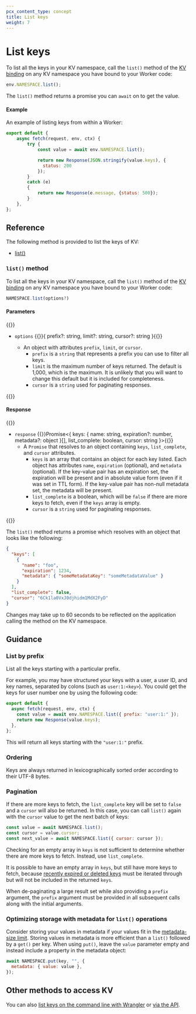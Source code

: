 ```yaml
---
pcx_content_type: concept
title: List keys
weight: 7
---
```


# List keys

To list all the keys in your KV namespace, call the `list()` method of the [KV binding](/kv/reference/kv-bindings/) on any KV namespace you have bound to your Worker code:


```js
env.NAMESPACE.list();
```

The `list()` method returns a promise you can `await` on to get the value. 

#### Example 

An example of listing keys from within a Worker:

```js
export default {
    async fetch(request, env, ctx) {
        try {
            const value = await env.NAMESPACE.list();

            return new Response(JSON.stringify(value.keys), {
              status: 200
            });
        }
        catch (e)
        {
            return new Response(e.message, {status: 500});
        }
    },
};
```

## Reference

The following method is provided to list the keys of KV:
- [list()](#list-method)

### `list()` method

To list all the keys in your KV namespace, call the `list()` method of the [KV binding](/kv/reference/kv-bindings/) on any KV namespace you have bound to your Worker code:

```ts
NAMESPACE.list(options?)
```

#### Parameters

{{<definitions>}}

- `options` {{<type>}}{
  prefix?: string,
  limit?: string,
  cursor?: string
}{{</type>}}

  - An object with attributes `prefix`, `limit`, or `cursor`.
    - `prefix` is a `string` that represents a prefix you can use to filter all keys.
    - `limit` is the maximum number of keys returned. The default is 1,000, which is the maximum. It is unlikely that you will want to change this default but it is included for completeness.
    - `cursor` is a `string` used for paginating responses.

{{</definitions>}}

#### Response

{{<definitions>}}

- `response` {{<type>}}Promise<{
  keys: {
    name: string, 
    expiration?: number,
    metadata?: object
  }[],
  list_complete: boolean,
  cursor: string
}>{{</type>}}
  - A `Promise` that resolves to an object containing `keys`, `list_complete`, and `cursor` attributes. 
    - `keys` is an array that contains an object for each key listed. Each object has attributes `name`, `expiration` (optional), and `metadata` (optional). If the key-value pair has an expiration set, the expiration will be present and in absolute value form (even if it was set in TTL form). If the key-value pair has non-null metadata set, the metadata will be present.
    - `list_complete` is a boolean, which will be `false` if there are more keys to fetch, even if the `keys` array is empty. 
    - `cursor` is a `string` used for paginating responses.

{{</definitions>}}



The `list()` method returns a promise which resolves with an object that looks like the following:

```json
{
  "keys": [
    {
      "name": "foo",
      "expiration": 1234,
      "metadata": { "someMetadataKey": "someMetadataValue" }
    }
  ],
  "list_complete": false,
  "cursor": "6Ck1la0VxJ0djhidm1MdX2FyD"
}
```

Changes may take up to 60 seconds to be reflected on the application calling the method on the KV namespace.

## Guidance


### List by prefix

List all the keys starting with a particular prefix. 

For example, you may have structured your keys with a user, a user ID, and key names, separated by colons (such as `user:1:<key>`). You could get the keys for user number one by using the following code:

```js
export default {
  async fetch(request, env, ctx) {
    const value = await env.NAMESPACE.list({ prefix: "user:1:" });
    return new Response(value.keys);
  },
};
```

This will return all keys starting with the `"user:1:"` prefix.

### Ordering

Keys are always returned in lexicographically sorted order according to their UTF-8 bytes.

### Pagination

If there are more keys to fetch, the `list_complete` key will be set to `false` and a `cursor` will also be returned. In this case, you can call `list()` again with the `cursor` value to get the next batch of keys:

```js
const value = await NAMESPACE.list();
const cursor = value.cursor;
const next_value = await NAMESPACE.list({ cursor: cursor });
```

Checking for an empty array in `keys` is not sufficient to determine whether there are more keys to fetch. Instead, use `list_complete`. 

It is possible to have an empty array in `keys`, but still have more keys to fetch, because [recently expired or deleted keys](https://en.wikipedia.org/wiki/Tombstone_%28data_store%29) must be iterated through but will not be included in the returned `keys`.

When de-paginating a large result set while also providing a `prefix` argument, the `prefix` argument must be provided in all subsequent calls along with the initial arguments.

### Optimizing storage with metadata for `list()` operations

Consider storing your values in metadata if your values fit in the [metadata-size limit](/kv/platform/limits/). Storing values in metadata is more efficient than a `list()` followed by a `get()` per key. When using `put()`, leave the `value` parameter empty and instead include a property in the metadata object:

```js
await NAMESPACE.put(key, "", {
  metadata: { value: value },
});
```

## Other methods to access KV

You can also [list keys on the command line with Wrangler](/kv/reference/kv-commands/#list) or [via the API](/api/operations/workers-kv-namespace-list-a-namespace'-s-keys).